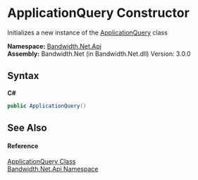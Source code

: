 ﻿# ApplicationQuery Constructor 
 

Initializes a new instance of the <a href ="T_Bandwidth_Net_Api_ApplicationQuery.md">ApplicationQuery</a> class

**Namespace:**&nbsp;<a href ="N_Bandwidth_Net_Api.md">Bandwidth.Net.Api</a><br />**Assembly:**&nbsp;Bandwidth.Net (in Bandwidth.Net.dll) Version: 3.0.0

## Syntax

**C#**<br />
``` C#
public ApplicationQuery()
```


## See Also


#### Reference
<a href ="T_Bandwidth_Net_Api_ApplicationQuery.md">ApplicationQuery Class</a><br /><a href ="N_Bandwidth_Net_Api.md">Bandwidth.Net.Api Namespace</a><br />